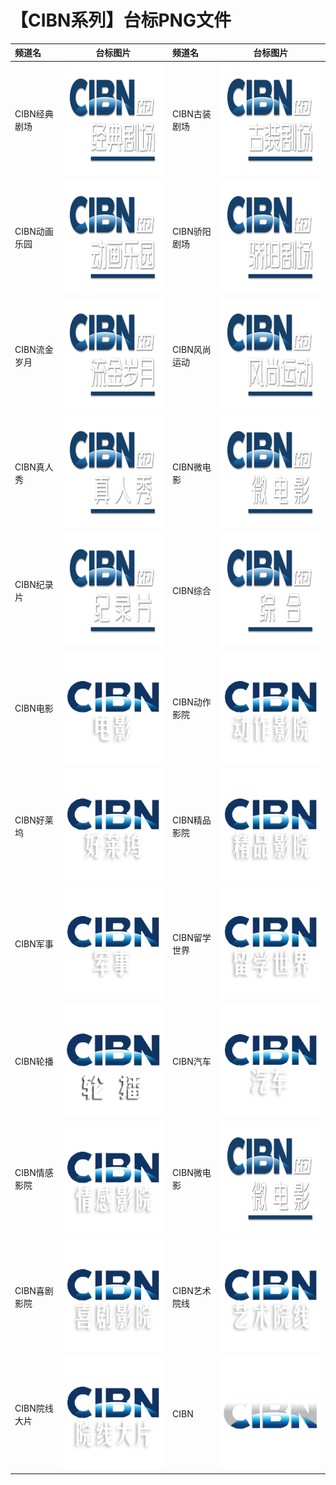 # 【CIBN系列】台标PNG文件
|频道名|台标图片|频道名|台标图片|
|:---|:---:|:---|:---:|
|CIBN经典剧场|<img src="https://raw.githubusercontent.com/love599/TVLogo/main/logo/CIBN/CIBN经典剧场.png" width="300" height="180">|CIBN古装剧场|<img src="https://raw.githubusercontent.com/love599/TVLogo/main/logo/CIBN/CIBN古装剧场.png" width="300" height="180">|
|CIBN动画乐园|<img src="https://raw.githubusercontent.com/love599/TVLogo/main/logo/CIBN/CIBN动画乐园.png" width="300" height="180">|CIBN骄阳剧场|<img src="https://raw.githubusercontent.com/love599/TVLogo/main/logo/CIBN/CIBN骄阳剧场.png" width="300" height="180">|
|CIBN流金岁月|<img src="https://raw.githubusercontent.com/love599/TVLogo/main/logo/CIBN/CIBN流金岁月.png" width="300" height="180">|CIBN风尚运动|<img src="https://raw.githubusercontent.com/love599/TVLogo/main/logo/CIBN/CIBN风尚运动.png" width="300" height="180">|
|CIBN真人秀|<img src="https://raw.githubusercontent.com/love599/TVLogo/main/logo/CIBN/CIBN真人秀.png" width="300" height="180">|CIBN微电影|<img src="https://raw.githubusercontent.com/love599/TVLogo/main/logo/CIBN/CIBN微电影.png" width="300" height="180">|
|CIBN纪录片|<img src="https://raw.githubusercontent.com/love599/TVLogo/main/logo/CIBN/CIBN纪录片.png" width="300" height="180">|CIBN综合|<img src="https://raw.githubusercontent.com/love599/TVLogo/main/logo/CIBN/CIBN综合.png" width="300" height="180">|
|CIBN电影|<img src="https://raw.githubusercontent.com/love599/TVLogo/main/logo/CIBN/CIBN电影.png" width="300" height="180">|CIBN动作影院|<img src="https://raw.githubusercontent.com/love599/TVLogo/main/logo/CIBN/CIBN动作影院.png" width="300" height="180">|
|CIBN好莱坞|<img src="https://raw.githubusercontent.com/love599/TVLogo/main/logo/CIBN/CIBN好莱坞.png" width="300" height="180">|CIBN精品影院|<img src="https://raw.githubusercontent.com/love599/TVLogo/main/logo/CIBN/CIBN精品影院.png" width="300" height="180">|
|CIBN军事|<img src="https://raw.githubusercontent.com/love599/TVLogo/main/logo/CIBN/CIBN军事.png" width="300" height="180">|CIBN留学世界|<img src="https://raw.githubusercontent.com/love599/TVLogo/main/logo/CIBN/CIBN留学世界.png" width="300" height="180">|
|CIBN轮播|<img src="https://raw.githubusercontent.com/love599/TVLogo/main/logo/CIBN/CIBN轮播.png" width="300" height="180">|CIBN汽车|<img src="https://raw.githubusercontent.com/love599/TVLogo/main/logo/CIBN/CIBN汽车.png" width="300" height="180">|
|CIBN情感影院|<img src="https://raw.githubusercontent.com/love599/TVLogo/main/logo/CIBN/CIBN情感影院.png" width="300" height="180">|CIBN微电影|<img src="https://raw.githubusercontent.com/love599/TVLogo/main/logo/CIBN/CIBN微电影.png" width="300" height="180">|
|CIBN喜剧影院|<img src="https://raw.githubusercontent.com/love599/TVLogo/main/logo/CIBN/CIBN喜剧影院.png" width="300" height="180">|CIBN艺术院线|<img src="https://raw.githubusercontent.com/love599/TVLogo/main/logo/CIBN/CIBN艺术院线.png" width="300" height="180">|
|CIBN院线大片|<img src="https://raw.githubusercontent.com/love599/TVLogo/main/logo/CIBN/CIBN院线大片.png" width="300" height="180">|CIBN|<img src="https://raw.githubusercontent.com/love599/TVLogo/main/logo/CIBN/CIBN通用.png" width="300" height="180">|

